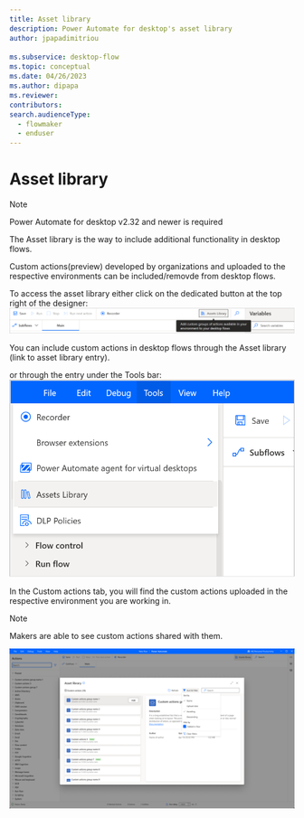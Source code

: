 ```yaml
---
title: Asset library 
description: Power Automate for desktop's asset library
author: jpapadimitriou

ms.subservice: desktop-flow
ms.topic: conceptual
ms.date: 04/26/2023
ms.author: dipapa
ms.reviewer: 
contributors:
search.audienceType: 
  - flowmaker
  - enduser
---
```


# Asset library

> [!NOTE]
> Power Automate for desktop v2.32 and newer is required

The Asset library is the way to include additional functionality in desktop flows. 

Custom actions(preview) developed by organizations and uploaded to the respective environments can be included/removde from desktop flows. 

To access the asset library either click on the dedicated button at the top right of the designer: 
![Screenshot of the Asset library button](../media/asset-library/img1.png)


You can include custom actions in desktop flows through the Asset library (link to asset library entry).

or through the entry under the Tools bar:
![Screenshot of the Asset library button under tools](../media/asset-library/img2.png)

In the Custom actions tab, you will find the custom actions uploaded in the respective environment you are working in. 
> [!NOTE] 
> Makers are able to see custom actions shared with them.

 ![Screenshot of the Custom actions tab in the Asset library](../media/asset-library/img3.png)
 
